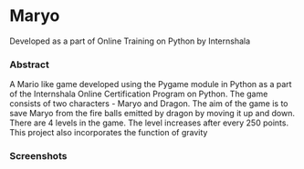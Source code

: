# Maryo
Developed as a part of Online Training on Python by Internshala

### Abstract
A Mario like game developed using the Pygame module in Python as a part of the Internshala Online Certification Program on Python.
The game consists of two characters - Maryo and Dragon.
The aim of the game is to save Maryo from the fire balls emitted by dragon by moving it up and down.
There are 4 levels in the game. The level increases after every 250 points. This project also incorporates the function of gravity

### Screenshots
